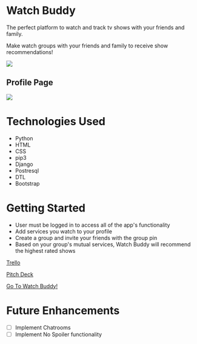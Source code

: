 # Watch Buddy

The perfect platform to watch and track tv shows with your friends and family.

Make watch groups with your friends and family to receive show recommendations!


<img src="https://i.imgur.com/j0621IV.jpg">


## Profile Page
<img src="https://i.imgur.com/89Y60aC.png">

# Technologies Used

- Python
- HTML
- CSS
- pip3
- Django
- Postresql
- DTL
- Bootstrap


# Getting Started

- User must be logged in to access all of the app's functionality
- Add services you watch to your profile
- Create a group and invite your friends with the group pin
- Based on your group's mutual services, Watch Buddy will recommend the highest rated shows

[Trello](https://trello.com/invite/b/A0zpKHHI/e84fbcccc32178cbce1469b72da2bdda/watcherbuddy)

[Pitch Deck](https://docs.google.com/presentation/d/1-H63W54U2n3uemM6pY40CewSpWYZ2xJDMYKUFheXSOI/edit)

[Go To Watch Buddy!](https://no-spoilers.herokuapp)

# Future Enhancements

- [ ] Implement Chatrooms
- [ ] Implement No Spoiler functionality
